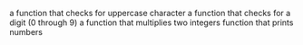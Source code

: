 a function that checks for uppercase character
 a function that checks for a digit (0 through 9)
a function that multiplies two integers
function that prints numbers
